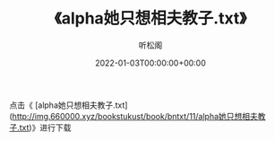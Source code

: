 ﻿---
title:  《alpha她只想相夫教子.txt》
date:   2022-01-03T00:00:00+00:00
author: 听松阁
layout: post
permalink: /alpha她只想相夫教子/
categories: 小说
tags: [小说]
---

点击《 [alpha她只想相夫教子.txt](<a href="http://img.660000.xyz/bookstukust/book/bntxt/11/alpha" target=_blank>http://img.660000.xyz/bookstukust/book/bntxt/11/alpha她只想相夫教子.txt)》进行下载
